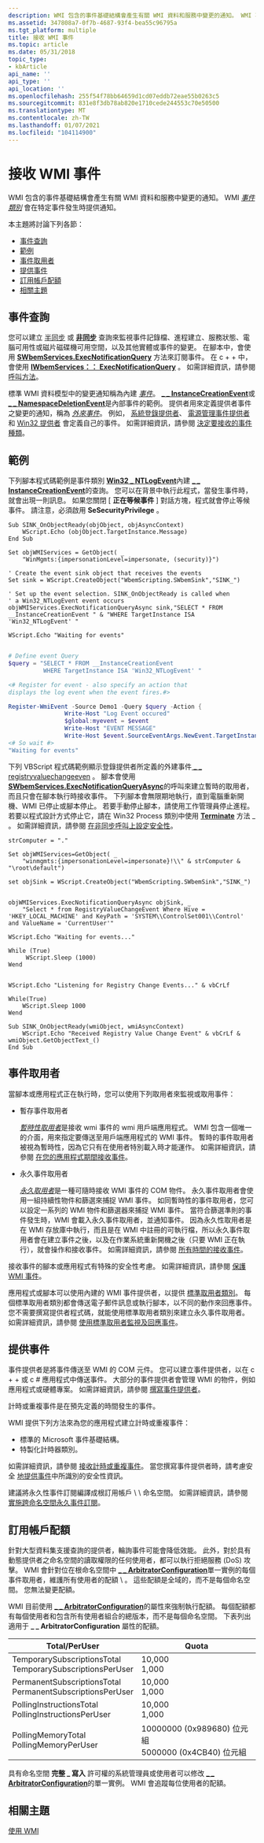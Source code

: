 ```yaml
---
description: WMI 包含的事件基礎結構會產生有關 WMI 資料和服務中變更的通知。 WMI 事件類別會在特定事件發生時提供通知。
ms.assetid: 347808a7-0f7b-4687-93f4-bea55c96795a
ms.tgt_platform: multiple
title: 接收 WMI 事件
ms.topic: article
ms.date: 05/31/2018
topic_type:
- kbArticle
api_name: ''
api_type: ''
api_location: ''
ms.openlocfilehash: 255f54f78bb64659d1cd07eddb72eae55b0263c5
ms.sourcegitcommit: 831e8f3db78ab820e1710cede244553c70e50500
ms.translationtype: MT
ms.contentlocale: zh-TW
ms.lasthandoff: 01/07/2021
ms.locfileid: "104114900"
---
```

# <a name="receiving-a-wmi-event"></a>接收 WMI 事件

WMI 包含的事件基礎結構會產生有關 WMI 資料和服務中變更的通知。 WMI [*事件類別*](gloss-e.md) 會在特定事件發生時提供通知。

本主題將討論下列各節：

-   [事件查詢](#event-queries)
-   [範例](#example)
-   [事件取用者](#event-consumers)
-   [提供事件](#providing-events)
-   [訂用帳戶配額](#subscription-quotas)
-   [相關主題](#related-topics)

## <a name="event-queries"></a>事件查詢

您可以建立 [半同步](receiving-synchronous-and-semisynchronous-event-notifications.md) 或 [**非同步**](receiving-asynchronous-event-notifications.md) 查詢來監視事件記錄檔、進程建立、服務狀態、電腦可用性或磁片磁碟機可用空間，以及其他實體或事件的變更。 在腳本中，會使用 [**SWbemServices.ExecNotificationQuery**](swbemservices-execnotificationquery.md) 方法來訂閱事件。 在 c + + 中，會使用 [**IWbemServices：： ExecNotificationQuery**](/windows/desktop/api/WbemCli/nf-wbemcli-iwbemservices-execnotificationquery) 。 如需詳細資訊，請參閱 [呼叫方法](calling-a-method.md)。

標準 WMI 資料模型中的變更通知稱為內建 [*事件*](gloss-i.md)。 [**\_ \_ InstanceCreationEvent**](--instancecreationevent.md)或 [**\_ \_ NamespaceDeletionEvent**](--namespacedeletionevent.md)是內部事件的範例。 提供者用來定義提供者事件之變更的通知，稱為 [*外來事件*](gloss-e.md)。 例如， [系統登錄提供者](/previous-versions/windows/desktop/regprov/system-registry-provider)、 [電源管理事件提供者](/windows/desktop/CIMWin32Prov/power-management-event-provider)和 [Win32 提供者](/windows/desktop/CIMWin32Prov/win32-provider) 會定義自己的事件。 如需詳細資訊，請參閱 [決定要接收的事件種類](determining-the-type-of-event-to-receive.md)。

## <a name="example"></a>範例

下列腳本程式碼範例是事件類別 [**Win32 \_ NTLogEvent**](/previous-versions/windows/desktop/eventlogprov/win32-ntlogevent)內建 [**\_ \_ InstanceCreationEvent**](--instancecreationevent.md)的查詢。 您可以在背景中執行此程式，當發生事件時，就會出現一則訊息。 如果您關閉 [ **正在等候事件** ] 對話方塊，程式就會停止等候事件。 請注意，必須啟用 **SeSecurityPrivilege** 。


```VB
Sub SINK_OnObjectReady(objObject, objAsyncContext)
    WScript.Echo (objObject.TargetInstance.Message)
End Sub

Set objWMIServices = GetObject( _
    "WinMgmts:{impersonationLevel=impersonate, (security)}") 

' Create the event sink object that receives the events
Set sink = WScript.CreateObject("WbemScripting.SWbemSink","SINK_")
 
' Set up the event selection. SINK_OnObjectReady is called when
' a Win32_NTLogEvent event occurs
objWMIServices.ExecNotificationQueryAsync sink,"SELECT * FROM __InstanceCreationEvent " & "WHERE TargetInstance ISA 'Win32_NTLogEvent' "

WScript.Echo "Waiting for events"
```


```PowerShell

# Define event Query
$query = "SELECT * FROM __InstanceCreationEvent 
          WHERE TargetInstance ISA 'Win32_NTLogEvent' "

<# Register for event - also specify an action that
displays the log event when the event fires.#>

Register-WmiEvent -Source Demo1 -Query $query -Action {
                Write-Host "Log Event occured"
                $global:myevent = $event
                Write-Host "EVENT MESSAGE"
                Write-Host $event.SourceEventArgs.NewEvent.TargetInstance.Message}
<# So wait #>
"Waiting for events"
```





下列 VBScript 程式碼範例顯示登錄提供者所定義的外建事件[ \_ \_ registryvaluechangeeven](registering-for-system-registry-events.md) 。 腳本會使用 [**SWbemServices.ExecNotificationQueryAsync**](swbemservices-execnotificationqueryasync.md)的呼叫來建立暫時的取用者，而且只會在腳本執行時接收事件。 下列腳本會無限期地執行，直到電腦重新開機、WMI 已停止或腳本停止。 若要手動停止腳本，請使用工作管理員停止進程。 若要以程式設計方式停止它，請在 Win32 Process 類別中使用 [**Terminate**](/windows/desktop/CIMWin32Prov/terminate-method-in-class-win32-process) 方法 \_ 。 如需詳細資訊，請參閱 [在非同步呼叫上設定安全性](setting-security-on-an-asynchronous-call.md)。


```VB
strComputer = "."

Set objWMIServices=GetObject( _
    "winmgmts:{impersonationLevel=impersonate}!\\" & strComputer & "\root\default")

set objSink = WScript.CreateObject("WbemScripting.SWbemSink","SINK_")


objWMIServices.ExecNotificationQueryAsync objSink, _
    "Select * from RegistryValueChangeEvent Where Hive = 'HKEY_LOCAL_MACHINE' and KeyPath = 'SYSTEM\\ControlSet001\\Control' and ValueName = 'CurrentUser'"

WScript.Echo "Waiting for events..."

While (True) 
     WScript.Sleep (1000)
Wend

 
WScript.Echo "Listening for Registry Change Events..." & vbCrLf 

While(True) 
    WScript.Sleep 1000 
Wend 

Sub SINK_OnObjectReady(wmiObject, wmiAsyncContext) 
    WScript.Echo "Received Registry Value Change Event" & vbCrLf & wmiObject.GetObjectText_() 
End Sub
```



## <a name="event-consumers"></a>事件取用者

當腳本或應用程式正在執行時，您可以使用下列取用者來監視或取用事件：

-   暫存事件取用者

    [*暫時性取用者*](gloss-t.md)是接收 wmi 事件的 wmi 用戶端應用程式。 WMI 包含一個唯一的介面，用來指定要傳送至用戶端應用程式的 WMI 事件。 暫時的事件取用者被視為暫時性，因為它只有在使用者特別載入時才能運作。 如需詳細資訊，請參閱 [在您的應用程式期間接收事件](receiving-events-for-the-duration-of-your-application.md)。

-   永久事件取用者

    [*永久取用者*](gloss-p.md)是一種可隨時接收 WMI 事件的 COM 物件。 永久事件取用者會使用一組持續性物件和篩選來捕捉 WMI 事件。 如同暫時性的事件取用者，您可以設定一系列的 WMI 物件和篩選器來捕捉 WMI 事件。 當符合篩選準則的事件發生時，WMI 會載入永久事件取用者，並通知事件。 因為永久性取用者是在 WMI 存放庫中執行，而且是在 WMI 中註冊的可執行檔，所以永久事件取用者會在建立事件之後，以及在作業系統重新開機之後（只要 WMI 正在執行），就會操作和接收事件。 如需詳細資訊，請參閱 [所有時間的接收事件](receiving-events-at-all-times.md)。

接收事件的腳本或應用程式有特殊的安全性考慮。 如需詳細資訊，請參閱 [保護 WMI 事件](securing-wmi-events.md)。

應用程式或腳本可以使用內建的 WMI 事件提供者，以提供 [標準取用者類別](standard-consumer-classes.md)。 每個標準取用者類別都會傳送電子郵件訊息或執行腳本，以不同的動作來回應事件。 您不需要撰寫提供者程式碼，就能使用標準取用者類別來建立永久事件取用者。 如需詳細資訊，請參閱 [使用標準取用者監視及回應事件](monitoring-and-responding-to-events-with-standard-consumers.md)。

## <a name="providing-events"></a>提供事件

事件提供者是將事件傳送至 WMI 的 COM 元件。 您可以建立事件提供者，以在 c + + 或 c # 應用程式中傳送事件。 大部分的事件提供者會管理 WMI 的物件，例如應用程式或硬體專案。 如需詳細資訊，請參閱 [撰寫事件提供者](writing-an-event-provider.md)。

計時或重複事件是在預先定義的時間發生的事件。

WMI 提供下列方法來為您的應用程式建立計時或重複事件：

-   標準的 Microsoft 事件基礎結構。
-   特製化計時器類別。

如需詳細資訊，請參閱 [接收計時或重複事件](receiving-a-timed-or-repeating-event.md)。 當您撰寫事件提供者時，請考慮安全 [地提供事件](providing-events-securely.md)中所識別的安全性資訊。

建議將永久性事件訂閱編譯成根訂用帳戶 \\ \\ 命名空間。 如需詳細資訊，請參閱 [實施跨命名空間永久事件訂閱](implementing-cross-namespace-permanent-event-subscriptions.md)。

## <a name="subscription-quotas"></a>訂用帳戶配額

針對大型資料集支援查詢的提供者，輪詢事件可能會降低效能。 此外，對於具有動態提供者之命名空間的讀取權限的任何使用者，都可以執行拒絕服務 (DoS) 攻擊。 WMI 會針對位在根命名空間中 [**\_ \_ ArbitratorConfiguration**](--arbitratorconfiguration.md)單一實例的每個事件取用者，維護所有使用者的配額 \\ 。 這些配額是全域的，而不是每個命名空間。 您無法變更配額。

WMI 目前使用 [**\_ \_ ArbitratorConfiguration**](--arbitratorconfiguration.md)的屬性來強制執行配額。 每個配額都有每個使用者和包含所有使用者組合的總版本，而不是每個命名空間。 下表列出適用于 **\_ \_ ArbitratorConfiguration** 屬性的配額。



| Total/PerUser                                                                   | Quota                                                                       |
|---------------------------------------------------------------------------------|-----------------------------------------------------------------------------|
| TemporarySubscriptionsTotal<br/> TemporarySubscriptionsPerUser<br/> | 10,000<br/> 1,000<br/>                                          |
| PermanentSubscriptionsTotal<br/> PermanentSubscriptionsPerUser<br/> | 10,000<br/> 1,000<br/>                                          |
| PollingInstructionsTotal<br/> PollingInstructionsPerUser<br/>       | 10,000<br/> 1,000<br/>                                          |
| PollingMemoryTotal<br/> PollingMemoryPerUser<br/>                   | 10000000 (0x989680) 位元組<br/> 5000000 (0x4CB40) 位元組<br/> |



 

具有命名空間 **完整 \_ 寫入** 許可權的系統管理員或使用者可以修改 [**\_ \_ ArbitratorConfiguration**](--arbitratorconfiguration.md)的單一實例。 WMI 會追蹤每位使用者的配額。

## <a name="related-topics"></a>相關主題

<dl> <dt>

[使用 WMI](using-wmi.md)
</dt> </dl>

 

